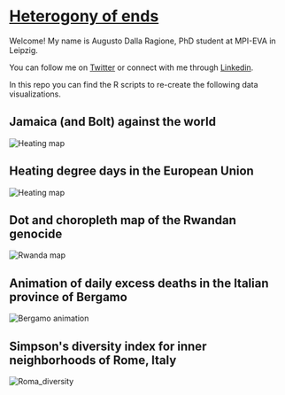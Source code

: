 # [Heterogony of ends](https://en.wikipedia.org/wiki/Heterogony_of_ends)
Welcome! My name is Augusto Dalla Ragione, PhD student at MPI-EVA in Leipzig. 

You can follow me on [Twitter](https://twitter.com/AugustoRagione) or connect with me through [Linkedin](https://www.linkedin.com/in/augusto-dalla-ragione-2119271b1/).

In this repo you can find the R scripts to re-create the following data visualizations.

## Jamaica (and Bolt) against the world

![Heating map](https://github.com/ADR1993/heterogony-of-ends/blob/master/100m_plot.png)

## Heating degree days in the European Union

![Heating map](https://github.com/ADR1993/heterogony-of-ends/blob/master/heating_map.jpg)

## Dot and choropleth map of the Rwandan genocide 

![Rwanda map](https://github.com/ADR1993/heterogony-of-ends/blob/master/Rwanda_map.jpeg)

## Animation of daily excess deaths in the Italian province of Bergamo

![Bergamo animation](https://github.com/ADR1993/heterogony-of-ends/blob/master/covid_excess_deaths.gif)

## Simpson's diversity index for inner neighborhoods of Rome, Italy

![Roma_diversity](https://github.com/ADR1993/heterogony-of-ends/blob/master/roma_plot.png)
